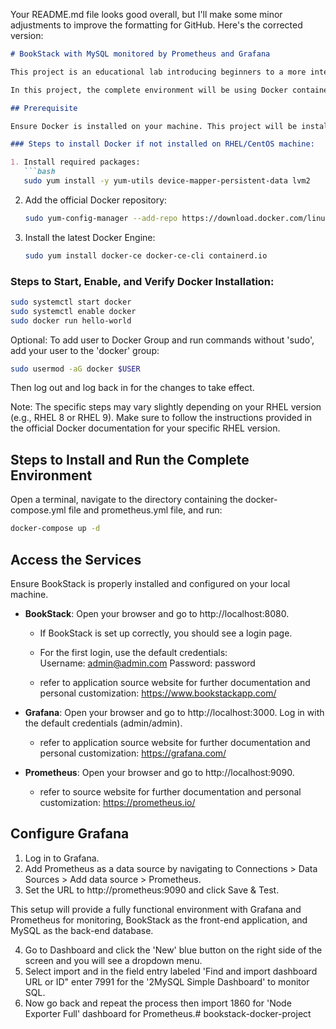 Your README.md file looks good overall, but I'll make some minor adjustments to improve the formatting for GitHub. Here's the corrected version:

```markdown
# BookStack with MySQL monitored by Prometheus and Grafana

This project is an educational lab introducing beginners to a more intermediate approach of learning Docker, and containers in general, with an environment including monitoring of resources and database implementation.

In this project, the complete environment will be using Docker containers that includes Grafana and Prometheus for metrics and dashboards, BookStack application as the front-end, and MySQL as the application back-end. Docker Compose is to be used to manage the services. The project includes a comprehensive docker-compose.yml file that sets up all these components and a prometheus.yml file.

## Prerequisite

Ensure Docker is installed on your machine. This project will be installed on a Red Hat / CentOS Linux machine.

### Steps to install Docker if not installed on RHEL/CentOS machine:

1. Install required packages:
   ```bash
   sudo yum install -y yum-utils device-mapper-persistent-data lvm2
   ```

2. Add the official Docker repository:
   ```bash
   sudo yum-config-manager --add-repo https://download.docker.com/linux/centos/docker-ce.repo
   ```

3. Install the latest Docker Engine:
   ```bash
   sudo yum install docker-ce docker-ce-cli containerd.io
   ```

### Steps to Start, Enable, and Verify Docker Installation:

```bash
sudo systemctl start docker
sudo systemctl enable docker
sudo docker run hello-world
```

Optional: To add user to Docker Group and run commands without 'sudo', add your user to the 'docker' group:

```bash
sudo usermod -aG docker $USER
```
Then log out and log back in for the changes to take effect.

Note: The specific steps may vary slightly depending on your RHEL version (e.g., RHEL 8 or RHEL 9). Make sure to follow the instructions provided in the official Docker documentation for your specific RHEL version.

## Steps to Install and Run the Complete Environment

Open a terminal, navigate to the directory containing the docker-compose.yml file and prometheus.yml file, and run:

```bash
docker-compose up -d
```

## Access the Services

Ensure BookStack is properly installed and configured on your local machine.

- **BookStack**: Open your browser and go to http://localhost:8080.
  - If BookStack is set up correctly, you should see a login page.
  - For the first login, use the default credentials:  
    Username: admin@admin.com
    Password: password

  - refer to application source website for further documentation and personal customization: https://www.bookstackapp.com/
  

- **Grafana**: Open your browser and go to http://localhost:3000. Log in with the default credentials (admin/admin).

  - refer to application source website for further documentation and personal customization: https://grafana.com/


- **Prometheus**: Open your browser and go to http://localhost:9090.

  - refer to source website for further documentation and personal customization: https://prometheus.io/
  
## Configure Grafana

1. Log in to Grafana.
2. Add Prometheus as a data source by navigating to Connections > Data Sources > Add data source > Prometheus.
3. Set the URL to http://prometheus:9090 and click Save & Test.

This setup will provide a fully functional environment with Grafana and Prometheus for monitoring, BookStack as the front-end application, and MySQL as the back-end database.

4. Go to Dashboard and click the 'New' blue button on the right side of the screen and you will see a dropdown menu. 
5. Select import and in the field entry labeled 'Find and import dashboard URL or ID" enter 7991 for the '2MySQL Simple Dashboard' to monitor SQL. 
6. Now go back and repeat the process then import 1860 for 'Node Exporter Full' dashboard for Prometheus.# bookstack-docker-project
